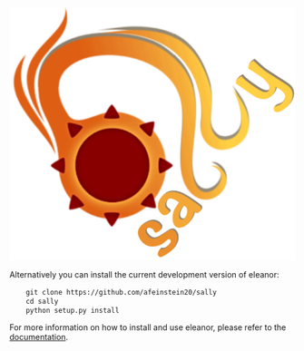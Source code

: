 <p align="center">
  <img width = "600" src="./figures/sally_logo.png"/>
</p>

Alternatively you can install the current development version of eleanor:

        git clone https://github.com/afeinstein20/sally
        cd sally
        python setup.py install

For more information on how to install and use eleanor, please refer to the <a href="http://adina.feinste.in/eleanor/">documentation</a>.

